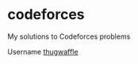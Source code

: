 # codeforces
My solutions to Codeforces problems

Username [thugwaffle](http://codeforces.com/profile/thugwaffle)

